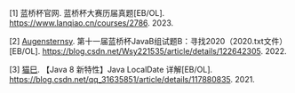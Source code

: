 [1] 蓝桥杯官网. 蓝桥杯大赛历届真题[EB/OL]. https://www.lanqiao.cn/courses/2786. 2023.

[2] [Augensternsy](https://blog.csdn.net/Wsy221535). 第十一届蓝桥杯JavaB组试题B：寻找2020（2020.txt文件）[EB/OL]. https://blog.csdn.net/Wsy221535/article/details/122642305. 2022.

[3] [猫巳](https://moonce.blog.csdn.net/). 【Java 8 新特性】Java LocalDate 详解[EB/OL]. https://blog.csdn.net/qq_31635851/article/details/117880835. 2021.
